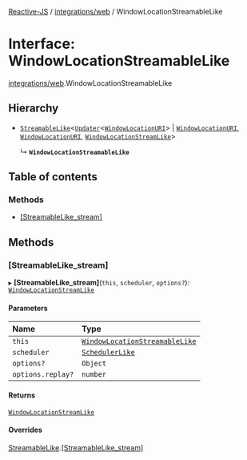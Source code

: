 [Reactive-JS](../README.md) / [integrations/web](../modules/integrations_web.md) / WindowLocationStreamableLike

# Interface: WindowLocationStreamableLike

[integrations/web](../modules/integrations_web.md).WindowLocationStreamableLike

## Hierarchy

- [`StreamableLike`](streaming.StreamableLike.md)<[`Updater`](../modules/functions.md#updater)<[`WindowLocationURI`](integrations_web.WindowLocationURI.md)\> \| [`WindowLocationURI`](integrations_web.WindowLocationURI.md), [`WindowLocationURI`](integrations_web.WindowLocationURI.md), [`WindowLocationStreamLike`](integrations_web.WindowLocationStreamLike.md)\>

  ↳ **`WindowLocationStreamableLike`**

## Table of contents

### Methods

- [[StreamableLike\_stream]](integrations_web.WindowLocationStreamableLike.md#[streamablelike_stream])

## Methods

### [StreamableLike\_stream]

▸ **[StreamableLike_stream]**(`this`, `scheduler`, `options?`): [`WindowLocationStreamLike`](integrations_web.WindowLocationStreamLike.md)

#### Parameters

| Name | Type |
| :------ | :------ |
| `this` | [`WindowLocationStreamableLike`](integrations_web.WindowLocationStreamableLike.md) |
| `scheduler` | [`SchedulerLike`](scheduling.SchedulerLike.md) |
| `options?` | `Object` |
| `options.replay?` | `number` |

#### Returns

[`WindowLocationStreamLike`](integrations_web.WindowLocationStreamLike.md)

#### Overrides

[StreamableLike](streaming.StreamableLike.md).[[StreamableLike_stream]](streaming.StreamableLike.md#[streamablelike_stream])
